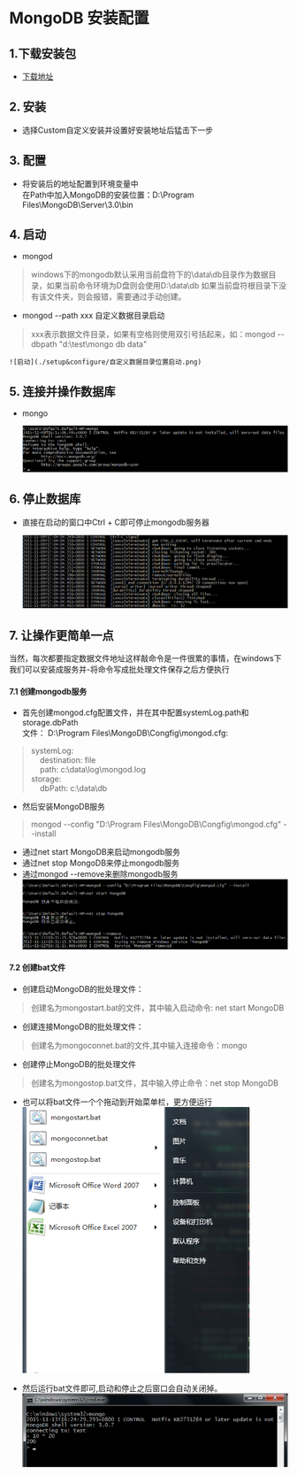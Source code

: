# MongoDB 安装配置
## 1.下载安装包  
*  [下载地址](https://www.mongodb.org/downloads)  

## 2. 安装  
*  选择Custom自定义安装并设置好安装地址后猛击下一步  

## 3. 配置  
*  将安装后的地址配置到环境变量中  
    在Path中加入MongoDB的安装位置：D:\Program Files\MongoDB\Server\3.0\bin 

## 4. 启动  
* mongod  
>windows下的mongodb默认采用当前盘符下的\data\db目录作为数据目录，如果当前命令环境为D盘则会使用D:\data\db
>如果当前盘符根目录下没有该文件夹，则会报错，需要通过手动创建。  

* mongod --path xxx 自定义数据目录启动
>xxx表示数据文件目录，如果有空格则使用双引号括起来，如：mongod --dbpath "d:\test\mongo db data"  

    ![启动](./setup&configure/自定义数据目录位置启动.png)  

## 5. 连接并操作数据库  
* mongo  

    ![连接](./setup&configure/连接并操作数据库.png)  

## 6. 停止数据库  
* 直接在启动的窗口中Ctrl + C即可停止mongodb服务器

    ![停止](./setup&configure/停止数据库服务器.png)  

## 7. 让操作更简单一点  
当然，每次都要指定数据文件地址这样敲命令是一件很累的事情，在windows下我们可以安装成服务并-将命令写成批处理文件保存之后方便执行

#### 7.1 创建mongodb服务  
* 首先创建mongod.cfg配置文件，并在其中配置systemLog.path和storage.dbPath  
文件： D:\Program Files\MongoDB\Congfig\mongod.cfg:  
>systemLog:  
&nbsp;&nbsp;&nbsp;&nbsp;destination: file  
&nbsp;&nbsp;&nbsp;&nbsp;path: c:\data\log\mongod.log  
storage:  
&nbsp;&nbsp;&nbsp;&nbsp;dbPath: c:\data\db

* 然后安装MongoDB服务  
>mongod --config "D:\Program Files\MongoDB\Congfig\mongod.cfg" --install  

* 通过net start MongoDB来启动mongodb服务  
* 通过net stop MongoDB来停止mongodb服务  
* 通过mongod --remove来删除mongodb服务    
    ![安装启动停止卸载服务](./setup&configure/安装启动停止服务.png) 
     

#### 7.2 创建bat文件  
* 创建启动MongoDB的批处理文件：  
>创建名为mongostart.bat的文件，其中输入启动命令: net start MongoDB  

* 创建连接MongoDB的批处理文件：  
>创建名为mongoconnet.bat的文件,其中输入连接命令：mongo  

* 创建停止MongoDB的批处理文件  
>创建名为mongostop.bat文件，其中输入停止命令：net stop MongoDB  

* 也可以将bat文件一个个拖动到开始菜单栏，更方便运行  
![拖到开始菜单栏](./setup&configure/拖到开始菜单栏效果.png)

* 然后运行bat文件即可,启动和停止之后窗口会自动关闭掉。  
![运行bat效果](./setup&configure/运行效果.png)

